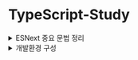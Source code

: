 #	TypeScript-Study

<details>
<summary>ESNext 중요 문법 정리</summary>
<div markdown="1">

  ## ESNEXT(ECMAScript2015~2019) 중요 문법 정리

1. 비구조화 할당

   ``` javascript
   //비구조할당
   let person = {name: "minje", age: 24}
   let {name, age} = person
   
   //비구조할당, 잔여연산자
   let array = [1,2,3,4]
   let [head, ...rest] = array //head = 1, rest = [2,3,4]
   ```

   비구조화 할당을 통해 각 맵버를 쉽게 얻을 수 있다.

2. 화살표 함수

   ``` javascript
   function add(a, b) {return a + b}
   const add = (a, b) => a + b
   ```

   화살표 함수를 이용하면 코드를 간결하게 작성 할 수 있다

3. 클래스

   ``` javascript
   abstract class Animal{
     constructor(public name?: string, public age?:number)
     abstract say(): string
   }
   class Cat extends Animal{
     say(){return '야옹'}
   }
   class Dog extends Animal{
     say(){return '멍멍'}
   }
   let animals: Animal[] = [new Cat('고양이', 3), new Dog('강아지', 1)]
   let sounds = animals.map(a => a.say())
   ```

4. 모듈

   ``` javascript
   export default function a()
   import a from 'a'
   
   export function a()
   import { a } from 'a'
   ```

5. 생성기

   ``` javascript
   function* gen(){
     yield* [1,2]
   }
   for(let value of gen()) console.log(value) //1, 2
   ```

   생성기는 function*과 yield 키워드를 이용해 만든다.

6. promise와 async/await 구문

   ``` javascript
   async function get(){
     let values = []
     values.push(await Promise.resolve(1))
     values.push(await Promise.resolve(2))
     values.push(await Promise.resolve(3))
     return values
   }
   
   get().then(values => console.log(values)) // [1,2,3]
   ```

   async 사용한 함수는 await 키워드를 사용할 수 있다. await는 Promise 객체를 해소해 get함수에 [1,2,3] 값을 Promise 형태로 반환 한다.

   get함수가 반환한 Promise객체는 then 메서드로 실제값을 얻을 수 있다.

7. 삼항연산자

   ``` javascript
   const a = fasle
   
   a ? console.log("진실") : console.log("거짓") // 거짓
   
   const a = 10
   
   a == 10 ? console.log("진실") : console.log("거짓") // 진실
   ```

   삼항연산자는 의외로 사용되는 곳들이 많고 사용법도 쉽다.

   

   </div>
</details>

<details>
<summary>개발환경 구성</summary>
<div markdown="2">

## 시작하기전 환경구성 부터 해보자..

 1. 비주얼 스튜디오 코드 설치

    마이크로소프트에서 받자.

 2. NodeJs 설치
    
    nodejs 홈페이지서 받자.

 3. 타입스크립트 컴파일러 설치

    ``` Terminal
    > npm i -g typescript

    > tsc -v
    Version 4.0.2(20-08-31기준) //에러없이 설치되었다면 정상적으로 버전이 확인 가능.

    > tsc ./2020-08-31/hello.ts
    //2020-08-31폴더에 hello.js 파일이 생성되는 것 확인.

    > node ./2020-08-31/hello.js
    // hello world!
    ```

 4. ts-node 설치
    ts-node는 타입스크립트 코드를 ES5 형식의 자바스크립트 코드로 변환하고, 동시에 실행까지 해준다.
    즉 3번에 tsc로 컴파일후 node로 실행 과정을 ts-node로 한번에 가능하다.

     ``` Terminal
    > npm i -g ts-node

    > ts-node ./2020-08-31/hello.ts
    // hello world!
     ```
</div></details>

</details>
